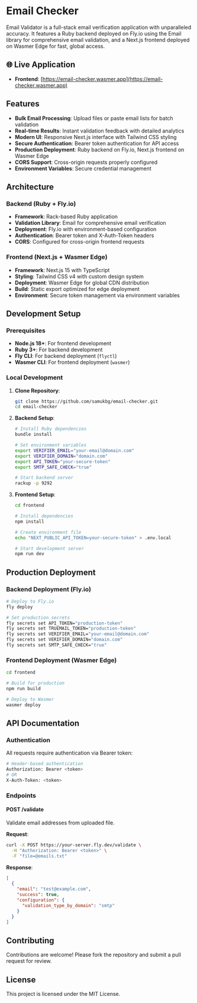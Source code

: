 # Email Checker

Email Validator is a full-stack email verification application with unparalleled accuracy. It features a Ruby backend deployed on Fly.io using the Email library for comprehensive email validation, and a Next.js frontend deployed on Wasmer Edge for fast, global access.

## 🌐 Live Application

- **Frontend**: [https://email-checker.wasmer.app](https://email-checker.wasmer.app)

## Features

- **Bulk Email Processing**: Upload files or paste email lists for batch validation
- **Real-time Results**: Instant validation feedback with detailed analytics
- **Modern UI**: Responsive Next.js interface with Tailwind CSS styling
- **Secure Authentication**: Bearer token authentication for API access
- **Production Deployment**: Ruby backend on Fly.io, Next.js frontend on Wasmer Edge
- **CORS Support**: Cross-origin requests properly configured
- **Environment Variables**: Secure credential management

## Architecture

### Backend (Ruby + Fly.io)
- **Framework**: Rack-based Ruby application
- **Validation Library**: Email for comprehensive email verification
- **Deployment**: Fly.io with environment-based configuration
- **Authentication**: Bearer token and X-Auth-Token headers
- **CORS**: Configured for cross-origin frontend requests

### Frontend (Next.js + Wasmer Edge)
- **Framework**: Next.js 15 with TypeScript
- **Styling**: Tailwind CSS v4 with custom design system
- **Deployment**: Wasmer Edge for global CDN distribution
- **Build**: Static export optimized for edge deployment
- **Environment**: Secure token management via environment variables

## Development Setup

### Prerequisites
- **Node.js 18+**: For frontend development
- **Ruby 3+**: For backend development
- **Fly CLI**: For backend deployment (`flyctl`)
- **Wasmer CLI**: For frontend deployment (`wasmer`)

### Local Development

1. **Clone Repository**:
   ```bash
   git clone https://github.com/samukbg/email-checker.git
   cd email-checker
   ```

2. **Backend Setup**:
   ```bash
   # Install Ruby dependencies
   bundle install
   
   # Set environment variables
   export VERIFIER_EMAIL="your-email@domain.com"
   export VERIFIER_DOMAIN="domain.com"
   export API_TOKEN="your-secure-token"
   export SMTP_SAFE_CHECK="true"
   
   # Start backend server
   rackup -p 9292
   ```

3. **Frontend Setup**:
   ```bash
   cd frontend
   
   # Install dependencies
   npm install
   
   # Create environment file
   echo "NEXT_PUBLIC_API_TOKEN=your-secure-token" > .env.local
   
   # Start development server
   npm run dev
   ```

## Production Deployment

### Backend Deployment (Fly.io)
```bash
# Deploy to Fly.io
fly deploy

# Set production secrets
fly secrets set API_TOKEN="production-token"
fly secrets set TRUEMAIL_TOKEN="production-token"
fly secrets set VERIFIER_EMAIL="your-email@domain.com"
fly secrets set VERIFIER_DOMAIN="domain.com"
fly secrets set SMTP_SAFE_CHECK="true"
```

### Frontend Deployment (Wasmer Edge)
```bash
cd frontend

# Build for production
npm run build

# Deploy to Wasmer
wasmer deploy
```

## API Documentation

### Authentication
All requests require authentication via Bearer token:
```bash
# Header-based authentication
Authorization: Bearer <token>
# OR
X-Auth-Token: <token>
```

### Endpoints

#### POST /validate
Validate email addresses from uploaded file.

**Request**:
```bash
curl -X POST https://your-server.fly.dev/validate \
  -H "Authorization: Bearer <token>" \
  -F "file=@emails.txt"
```

**Response**:
```json
[
  {
    "email": "test@example.com",
    "success": true,
    "configuration": {
      "validation_type_by_domain": "smtp"
    }
  }
]
```

## Contributing

Contributions are welcome! Please fork the repository and submit a pull request for review.

## License

This project is licensed under the MIT License.

